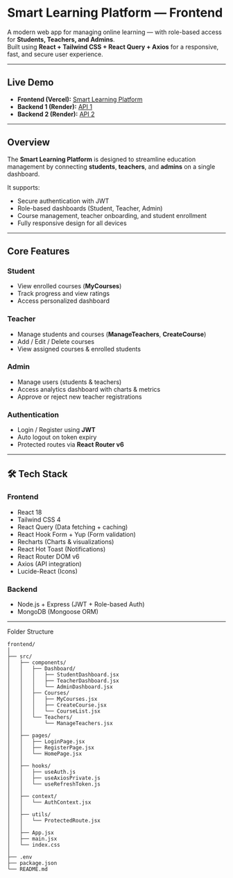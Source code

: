 # Smart Learning Platform — Frontend

A modern web app for managing online learning — with role-based access for **Students, Teachers, and Admins**.  
Built using **React + Tailwind CSS + React Query + Axios** for a responsive, fast, and secure user experience.

---

## Live Demo
- **Frontend (Vercel):** [Smart Learning Platform](https://presidio-week-3-smart-learning-plat.vercel.app/)  
- **Backend 1 (Render):** [API 1](https://presidio-week-3-smart-learning-platform-1.onrender.com)  
- **Backend 2 (Render):** [API 2](https://presidio-week-3-smart-learning-platform.onrender.com)

---

## Overview

The **Smart Learning Platform** is designed to streamline education management by connecting **students**, **teachers**, and **admins** on a single dashboard.

It supports:
- Secure authentication with JWT  
- Role-based dashboards (Student, Teacher, Admin)  
- Course management, teacher onboarding, and student enrollment  
- Fully responsive design for all devices  

---

## Core Features

### Student
- View enrolled courses (**MyCourses**)  
- Track progress and view ratings  
- Access personalized dashboard  

### Teacher
- Manage students and courses (**ManageTeachers**, **CreateCourse**)  
- Add / Edit / Delete courses  
- View assigned courses & enrolled students  

### Admin
- Manage users (students & teachers)  
- Access analytics dashboard with charts & metrics  
- Approve or reject new teacher registrations  

### Authentication
- Login / Register using **JWT**  
- Auto logout on token expiry  
- Protected routes via **React Router v6**

---

## 🛠️ Tech Stack

### **Frontend**
- React 18  
- Tailwind CSS 4  
- React Query (Data fetching + caching)  
- React Hook Form + Yup (Form validation)  
- Recharts (Charts & visualizations)  
- React Hot Toast (Notifications)  
- React Router DOM v6  
- Axios (API integration)  
- Lucide-React (Icons)

### **Backend**
- Node.js + Express (JWT + Role-based Auth)  
- MongoDB (Mongoose ORM)

---


Folder Structure
```
frontend/
│
├── src/
│   ├── components/
│   │   ├── Dashboard/
│   │   │   ├── StudentDashboard.jsx
│   │   │   ├── TeacherDashboard.jsx
│   │   │   └── AdminDashboard.jsx
│   │   ├── Courses/
│   │   │   ├── MyCourses.jsx
│   │   │   ├── CreateCourse.jsx
│   │   │   └── CourseList.jsx
│   │   └── Teachers/
│   │       └── ManageTeachers.jsx
│   │
│   ├── pages/
│   │   ├── LoginPage.jsx
│   │   ├── RegisterPage.jsx
│   │   └── HomePage.jsx
│   │
│   ├── hooks/
│   │   ├── useAuth.js
│   │   ├── useAxiosPrivate.js
│   │   └── useRefreshToken.js
│   │
│   ├── context/
│   │   └── AuthContext.jsx
│   │
│   ├── utils/
│   │   └── ProtectedRoute.jsx
│   │
│   ├── App.jsx
│   ├── main.jsx
│   └── index.css
│
├── .env
├── package.json
└── README.md
```

